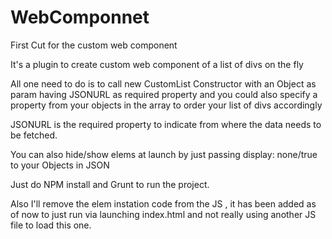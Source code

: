 # WebComponnet
First Cut for the custom web component

It's a plugin to create custom web component of a list of divs on the fly

All one need to do is to call new CustomList Constructor with an Object as param having JSONURL as required property and you could also specify a property from your objects in the array to order your list of divs accordingly

JSONURL is the required property to indicate from where the data needs to be fetched.

You can also hide/show elems at launch by just passing display: none/true to your Objects in JSON

Just do NPM install and Grunt to run the project.

Also I'll remove the elem instation code from the JS , it has been added as of now to just run via launching index.html and not really using another JS file to load this one.
